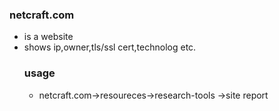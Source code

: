 ### netcraft.com
- is a website
- shows ip,owner,tls/ssl cert,technolog etc.
  ### usage
  - netcraft.com->resoureces->research-tools ->site report
